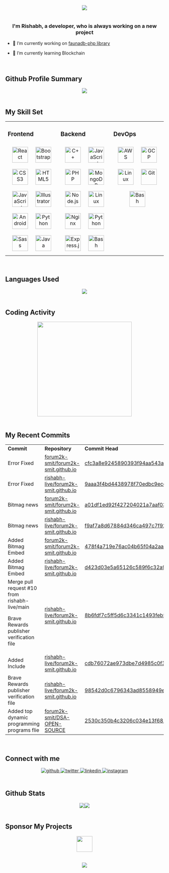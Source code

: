 <div align="center">
<img src="https://raw.githubusercontent.com/rishabh-live/rishabh-live/master/assets/Banner.png?raw=true" align="center" />
</div>  
  
<br/>

### <div align="center">I'm Rishabh, a developer, who is always working on a new project</div>

- 🔭 I’m currently working on [faunadb-php library](https://github.com/rishabh-live/faunadb-php)

- 🌱 I’m currently learning Blockchain

<br/>

## Github Profile Summary

<div align="center">
  <img src="https://github-profile-summary-cards.vercel.app/api/cards/profile-details?username=rishabh-live&theme=monokai" align="center" /></div>

<br/>

## My Skill Set

<table><tr><td valign="top" width="33%">

<h3> Frontend </h3>

<div align="center">  
<img style="margin: 10px" src="https://profilinator.rishav.dev/skills-assets/react-original-wordmark.svg" alt="React" height="50" />  
<img style="margin: 10px" src="https://profilinator.rishav.dev/skills-assets/bootstrap-plain.svg" alt="Bootstrap" height="50" />  
<img style="margin: 10px" src="https://profilinator.rishav.dev/skills-assets/css3-original-wordmark.svg" alt="CSS3" height="50" />  
<img style="margin: 10px" src="https://profilinator.rishav.dev/skills-assets/html5-original-wordmark.svg" alt="HTML5" height="50" />  
<img style="margin: 10px" src="https://profilinator.rishav.dev/skills-assets/javascript-original.svg" alt="JavaScript" height="50" />  
<img style="margin: 10px" src="https://profilinator.rishav.dev/skills-assets/adobe_illustrator-icon.svg" alt="Illustrator" height="50" />  
<img style="margin: 10px" src="https://profilinator.rishav.dev/skills-assets/android-original-wordmark.svg" alt="Android" height="50" />    
<img style="margin: 10px" src="https://profilinator.rishav.dev/skills-assets/python-original.svg" alt="Python" height="50" />  
<img style="margin: 10px" src="https://profilinator.rishav.dev/skills-assets/sass-original.svg" alt="Sass" height="50" />  
<img style="margin: 10px" src="https://profilinator.rishav.dev/skills-assets/java-original-wordmark.svg" alt="Java" height="50" />  
</div>

</div></td><td valign="top" width="33%">

<h3> Backend </h3>
<div align="center">  
<img style="margin: 10px" src="https://profilinator.rishav.dev/skills-assets/cplusplus-original.svg" alt="C++" height="50" />  
<img style="margin: 10px" src="https://profilinator.rishav.dev/skills-assets/javascript-original.svg" alt="JavaScript" height="50" />  
<img style="margin: 10px" src="https://profilinator.rishav.dev/skills-assets/php-original.svg" alt="PHP" height="50" />  
<img style="margin: 10px" src="https://profilinator.rishav.dev/skills-assets/mongodb-original-wordmark.svg" alt="MongoDB" height="50" />  
<img style="margin: 10px" src="https://profilinator.rishav.dev/skills-assets/nodejs-original-wordmark.svg" alt="Node.js" height="50" />  
<img style="margin: 10px" src="https://profilinator.rishav.dev/skills-assets/linux-original.svg" alt="Linux" height="50" />  
<img style="margin: 10px" src="https://profilinator.rishav.dev/skills-assets/nginx-original.svg" alt="Nginx" height="50" />  
<img style="margin: 10px" src="https://profilinator.rishav.dev/skills-assets/python-original.svg" alt="Python" height="50" />  
<img style="margin: 10px" src="https://profilinator.rishav.dev/skills-assets/express-original-wordmark.svg" alt="Express.js" height="50" />  
<img style="margin: 10px" src="https://profilinator.rishav.dev/skills-assets/gnu_bash-icon.svg" alt="Bash" height="50" />  
</div> 
</div></td><td valign="top" width="33%">

<h3> DevOps </h3>

<div align="center">  
<img style="margin: 10px" src="https://profilinator.rishav.dev/skills-assets/amazonwebservices-original-wordmark.svg" alt="AWS" height="50" />  
<img style="margin: 10px" src="https://profilinator.rishav.dev/skills-assets/google_cloud-icon.svg" alt="GCP" height="50" />  
<img style="margin: 10px" src="https://profilinator.rishav.dev/skills-assets/linux-original.svg" alt="Linux" height="50" />  
<img style="margin: 10px" src="https://profilinator.rishav.dev/skills-assets/git-scm-icon.svg" alt="Git" height="50" />  
<img style="margin: 10px" src="https://profilinator.rishav.dev/skills-assets/gnu_bash-icon.svg" alt="Bash" height="50" />  
</div></td></tr></table>

<br/>

## Languages Used

<div align="center">
   <img src="https://github-readme-stats.vercel.app/api/top-langs/?username=rishabh-live&layout=compact" align="center" />
</div>

<br/>

## Coding Activity

<div align="center">
   <img src="https://wakatime.com/share/@rishabhlive/a1c9ac8c-5cc5-4ae4-a3ca-61d6050580e9.png" height="300"/>
</div>

<br/>

## My Recent Commits

<!-- START:github_activity -->
<table><tr><td><b>Commit</b></td><td><b>Repository</b></td><td><b>Commit Head</b></td></tr>
<tr><td>Error Fixed</td><td><a href="https://github.com/forum2k-smit/forum2k-smit.github.io">forum2k-smit/forum2k-smit.github.io</a></td><td><a href="https://github.com/forum2k-smit/forum2k-smit.github.io/commit/cfc3a8e9245890393f94aa543a7bf6bdc0d56d47">cfc3a8e9245890393f94aa543a7bf6bdc0d56d47</a></td></tr>
<tr><td>Error Fixed</td><td><a href="https://github.com/rishabh-live/forum2k-smit.github.io">rishabh-live/forum2k-smit.github.io</a></td><td><a href="https://github.com/rishabh-live/forum2k-smit.github.io/commit/9aaa3f4bd4438978f70edbc9eccdf4b7f01d58f8">9aaa3f4bd4438978f70edbc9eccdf4b7f01d58f8</a></td></tr>
<tr><td>Bitmag news</td><td><a href="https://github.com/forum2k-smit/forum2k-smit.github.io">forum2k-smit/forum2k-smit.github.io</a></td><td><a href="https://github.com/forum2k-smit/forum2k-smit.github.io/commit/a01df1ed92f427204021a7aaf03adf1bb5d114aa">a01df1ed92f427204021a7aaf03adf1bb5d114aa</a></td></tr>
<tr><td>Bitmag news</td><td><a href="https://github.com/rishabh-live/forum2k-smit.github.io">rishabh-live/forum2k-smit.github.io</a></td><td><a href="https://github.com/rishabh-live/forum2k-smit.github.io/commit/f9af7a8d67884d346ca497c7f923f48f4b975d7e">f9af7a8d67884d346ca497c7f923f48f4b975d7e</a></td></tr>
<tr><td>Added Bitmag Embed</td><td><a href="https://github.com/forum2k-smit/forum2k-smit.github.io">forum2k-smit/forum2k-smit.github.io</a></td><td><a href="https://github.com/forum2k-smit/forum2k-smit.github.io/commit/478f4a719e76ac04b65f04a2aa0e4a69749527b4">478f4a719e76ac04b65f04a2aa0e4a69749527b4</a></td></tr>
<tr><td>Added Bitmag Embed</td><td><a href="https://github.com/rishabh-live/forum2k-smit.github.io">rishabh-live/forum2k-smit.github.io</a></td><td><a href="https://github.com/rishabh-live/forum2k-smit.github.io/commit/d423d03e5a65126c589f6c32a987a26f438acf27">d423d03e5a65126c589f6c32a987a26f438acf27</a></td></tr>
<tr><td>Merge pull request #10 from rishabh-live/main

Brave Rewards publisher verification file</td><td><a href="https://github.com/rishabh-live/forum2k-smit.github.io">rishabh-live/forum2k-smit.github.io</a></td><td><a href="https://github.com/rishabh-live/forum2k-smit.github.io/commit/8b6fdf7c5ff5d6c3341c1493feb5ec8073fc3d5e">8b6fdf7c5ff5d6c3341c1493feb5ec8073fc3d5e</a></td></tr>
<tr><td>Added Include</td><td><a href="https://github.com/rishabh-live/forum2k-smit.github.io">rishabh-live/forum2k-smit.github.io</a></td><td><a href="https://github.com/rishabh-live/forum2k-smit.github.io/commit/cdb76072ae973dbe7d4985c0f3e27152d2006ea7">cdb76072ae973dbe7d4985c0f3e27152d2006ea7</a></td></tr>
<tr><td>Brave Rewards publisher verification file</td><td><a href="https://github.com/rishabh-live/forum2k-smit.github.io">rishabh-live/forum2k-smit.github.io</a></td><td><a href="https://github.com/rishabh-live/forum2k-smit.github.io/commit/98542d0c6796343ad8558949e56a00c7d5a30f62">98542d0c6796343ad8558949e56a00c7d5a30f62</a></td></tr>
<tr><td>Added top dynamic programming programs flie</td><td><a href="https://github.com/forum2k-smit/DSA-OPEN-SOURCE">forum2k-smit/DSA-OPEN-SOURCE</a></td><td><a href="https://github.com/forum2k-smit/DSA-OPEN-SOURCE/commit/2530c350b4c3206c034e13f6829289a4b3a0c622">2530c350b4c3206c034e13f6829289a4b3a0c622</a></td></tr>
</table>

<!-- END:github_activity -->

<br/>

## Connect with me

<div align="center">
<a href="https://github.com/rishabh-live" target="_blank">
<img src=https://img.shields.io/badge/github-%2324292e.svg?&style=for-the-badge&logo=github&logoColor=white alt=github style="margin-bottom: 5px;" />
</a>
<a href="https://twitter.com/live_rishabh" target="_blank">
<img src=https://img.shields.io/badge/twitter-%2300acee.svg?&style=for-the-badge&logo=twitter&logoColor=white alt=twitter style="margin-bottom: 5px;" />
</a>
<a href="https://linkedin.com/in/rishabh0508" target="_blank">
<img src=https://img.shields.io/badge/linkedin-%231E77B5.svg?&style=for-the-badge&logo=linkedin&logoColor=white alt=linkedin style="margin-bottom: 5px;" />
</a>
<a href="https://instagram.com/rishabh.live" target="_blank">
<img src=https://img.shields.io/badge/instagram-%23000000.svg?&style=for-the-badge&logo=instagram&logoColor=white alt=instagram style="margin-bottom: 5px;" />
</a>  
</div>  


<br/>

## Github Stats

<div align="center"><img src="https://github-readme-stats.vercel.app/api?username=rishabh-live&show_icons=true&count_private=true" /><img src="https://github-readme-streak-stats.herokuapp.com/?user=rishabh-live" /></div>

<br/>  

## Sponsor My Projects
<div align="center"><a href="https://www.instamojo.com/@rishabh_live/" rel="im-checkout" data-text="BUY ME A GIFT" data-css-style="color:#ffffff; background:#1273de; width:300px; border-radius:30px"   data-layout="vertical"><img src="https://www.nosevents.com/wp-content/uploads/2016/08/Sponsor-Icon.png" align="center" height="50"/></a>
</div>

<br/>  

<!--
<div align="center"><img src="https://spotify-github-profile.vercel.app/api/view?uid=316bxwkcdqbzksnkt5unnigaf5tq&cover_image=true" /></div> -->

<br/>

<div align="center">
<img src="https://komarev.com/ghpvc/?username=rishabh-live&&style=flat-square" align="center" />
</div>